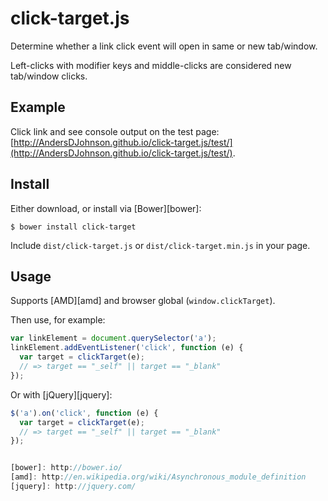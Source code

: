 click-target.js
==============

Determine whether a link click event will open in same or new tab/window.

Left-clicks with modifier keys and middle-clicks are considered new tab/window clicks.

## Example

Click link and see console output on the test page: [http://AndersDJohnson.github.io/click-target.js/test/](http://AndersDJohnson.github.io/click-target.js/test/).

## Install

Either download, or install via [Bower][bower]:

`$ bower install click-target`

Include `dist/click-target.js` or `dist/click-target.min.js` in your page.

## Usage

Supports [AMD][amd] and browser global (`window.clickTarget`).

Then use, for example:

```javascript
var linkElement = document.querySelector('a');
linkElement.addEventListener('click', function (e) {
  var target = clickTarget(e);
  // => target == "_self" || target == "_blank"
});
```

Or with [jQuery][jquery]:

```javascript
$('a').on('click', function (e) {
  var target = clickTarget(e);
  // => target == "_self" || target == "_blank"
});


[bower]: http://bower.io/ 
[amd]: http://en.wikipedia.org/wiki/Asynchronous_module_definition
[jquery]: http://jquery.com/

